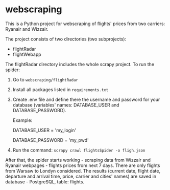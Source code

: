 # webscraping

This is a Python project for webscraping of flights' prices from two carriers: Ryanair and Wizzair.

The project consists of two directories (two subprojects):
- flightRadar
- flightWebapp

The flightRadar directory includes the whole scrapy project. 
To run the spider: 
1. Go to ```webscraping/flightRadar``` 
2. Install all packages listed in ```requirements.txt``` 
3. Create .env file and define there the username and password for your database (variables' names: DATABASE_USER and DATABASE_PASSWORD).

    Example:
    
      DATABASE_USER = 'my_login'
      
      DATABASE_PASSWORD = 'my_pwd'

4. Run the command: ```scrapy crawl flightsSpider -o fligh.json```

After that, the spider starts working - scraping data from Wizzair and Ryanair webpages - flights prices from next 7 days. There are only flights from Warsaw to Londyn considered. The results (current date, flight date, departure and arrival time, price, carrier and cities' names) are saved in database - PostgreSQL, table: flights.
